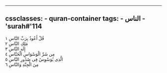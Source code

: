 
---
cssclasses:
    - quran-container
tags:
    - الناس
    - 'surah#'114
---

قُلْ أَعُوذُ بِرَبِّ النَّاسِ  ١<br>
مَلِكِ النَّاسِ  ٢<br>
إِلَهِ النَّاسِ  ٣<br>
مِن شَرِّ الْوَسْوَاسِ الْخَنَّاسِ  ٤<br>
الَّذِى يُوَسْوِسُ فِى صُدُورِ النَّاسِ  ٥<br>
مِنَ الْجِنَّةِ وَالنَّاسِ  ٦<br>
